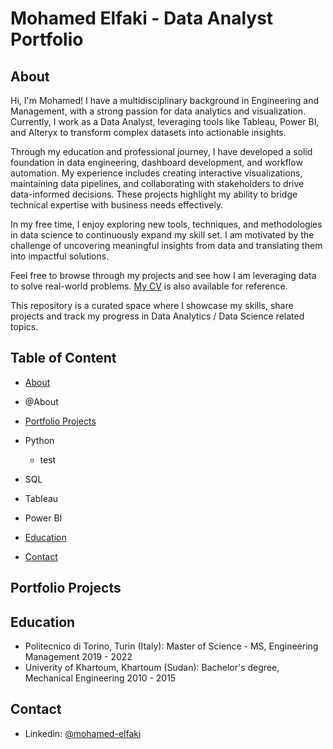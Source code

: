 # Mohamed Elfaki - Data Analyst Portfolio
## About
Hi, I'm Mohamed! I have a multidisciplinary background in Engineering and Management, with a strong passion for data analytics and visualization. Currently, I work as a Data Analyst, leveraging tools like Tableau, Power BI, and Alteryx to transform complex datasets into actionable insights.

Through my education and professional journey, I have developed a solid foundation in data engineering, dashboard development, and workflow automation. My experience includes creating interactive visualizations, maintaining data pipelines, and collaborating with stakeholders to drive data-informed decisions. These projects highlight my ability to bridge technical expertise with business needs effectively.

In my free time, I enjoy exploring new tools, techniques, and methodologies in data science to continuously expand my skill set. I am motivated by the challenge of uncovering meaningful insights from data and translating them into impactful solutions.

Feel free to browse through my projects and see how I am leveraging data to solve real-world problems. [My CV](https://github.com/MoElsamani/Data_Analysis_Portfolio/blob/main/Mohamed%20Elfaki%20CV-en.pdf) is also available for reference.


This repository is a curated space where I showcase my skills, share projects and track my progress in Data Analytics / Data Science related topics.

## Table of Content

  * [About](https://github.com/MoElsamani/Data_Analysis_Portfolio/edit/main/README.md#about)
  * @About

  * [Portfolio Projects](https://github.com/MoElsamani/Data_Analysis_Portfolio/edit/main/README.md#portfolio-projects)

  * Python
    * test
    
  * SQL

  * Tableau

  * Power BI
  
  * [Education](https://github.com/MoElsamani/Data_Analysis_Portfolio/edit/main/README.md#education)
  
  * [Contact](https://github.com/MoElsamani/Data_Analysis_Portfolio/edit/main/README.md#contact)

## Portfolio Projects

## Education

  * Politecnico di Torino, Turin (Italy): Master of Science - MS, Engineering Management 2019 - 2022
  * Univerity of Khartoum, Khartoum (Sudan): Bachelor's degree, Mechanical Engineering 2010 - 2015

## Contact

  * Linkedin: [@mohamed-elfaki](https://www.linkedin.com/in/mohamed-elfaki/)
